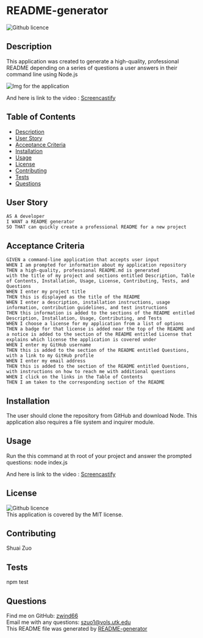 
# README-generator

![Github licence](http://img.shields.io/badge/license-MIT-blue.svg)

## Description

This application was created to generate a high-quality, professional README depending on a series of questions a user answers in their command line using Node.js

![Img for the application](/img.gif)

And here is link to the video : [Screencastify](https://drive.google.com/file/d/1ckke1Q7hm0vv_0N-DiNithnuu4tECOTi/view)

## Table of Contents

- [Description](#description)
- [User Story](#user-story)
- [Acceptance Criteria](#acceptance-criteria)
- [Installation](#installation)
- [Usage](#usage)
- [License](#license)
- [Contributing](#contributing)
- [Tests](#tests)
- [Questions](#questions)

## User Story

    AS A developer
    I WANT a README generator
    SO THAT can quickly create a professional README for a new project

## Acceptance Criteria

    GIVEN a command-line application that accepts user input
    WHEN I am prompted for information about my application repository
    THEN a high-quality, professional README.md is generated
    with the title of my project and sections entitled Description, Table of Contents, Installation, Usage, License, Contributing, Tests, and Questions
    WHEN I enter my project title
    THEN this is displayed as the title of the README
    WHEN I enter a description, installation instructions, usage information, contribution guidelines, and test instructions
    THEN this information is added to the sections of the README entitled Description, Installation, Usage, Contributing, and Tests
    WHEN I choose a license for my application from a list of options
    THEN a badge for that license is added near the top of the README and a notice is added to the section of the README entitled License that explains which license the application is covered under
    WHEN I enter my GitHub username
    THEN this is added to the section of the README entitled Questions, with a link to my GitHub profile
    WHEN I enter my email address
    THEN this is added to the section of the README entitled Questions, with instructions on how to reach me with additional questions
    WHEN I click on the links in the Table of Contents
    THEN I am taken to the corresponding section of the README

## Installation

The user should clone the repository from GitHub and download Node. This application also requires a file system and inquirer module.

## Usage

Run the this command at th root of your project and answer the prompted questions: node index.js

And here is link to the video : [Screencastify](https://drive.google.com/file/d/1ckke1Q7hm0vv_0N-DiNithnuu4tECOTi/view)

## License

![Github licence](http://img.shields.io/badge/license-MIT-blue.svg)<br />
This application is covered by the MIT license. 

## Contributing

Shuai Zuo

## Tests

npm test

## Questions

Find me on GitHub: [zwind66](https://github.com/zwind66)<br />
Email me with any questions: szuo1@vols.utk.edu<br />
This README file was generated by [README-generator](https://github.com/zwind66/README-generator) 
